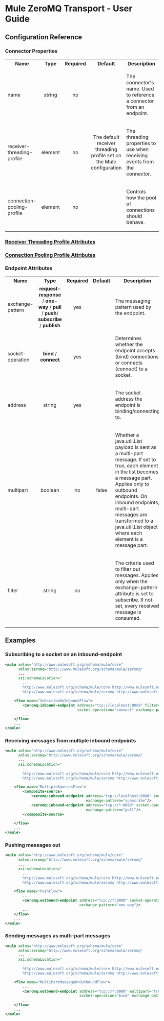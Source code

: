 Mule ZeroMQ Transport - User Guide
================================

Configuration Reference
-----------------------

### Connector Properties

<table class="confluenceTable">
  <tr>
    <th style="width:10%" class="confluenceTh">Name</th><th style="width:10%" class="confluenceTh">Type</th><th style="width:10%" class="confluenceTh">Required</th><th style="width:10%" class="confluenceTh">Default</th><th class="confluenceTh">Description</th>
  </tr>
   <tr>
      <td rowspan="1" class="confluenceTd">name</td><td style="text-align: center" class="confluenceTd">string</td><td style="text-align: center" class="confluenceTd">no</td><td style="text-align: center" class="confluenceTd"></td><td class="confluenceTd">
        <p>
            The connector's name. Used to reference a connector from an endpoint.
          </p>
      </td>
    </tr>
  <tr>
    <td rowspan="1" class="confluenceTd">receiver-threading-profile</td><td style="text-align: center" class="confluenceTd">element</td><td style="text-align: center" class="confluenceTd">no</td><td style="text-align: center" class="confluenceTd">The default receiver threading profile set on the Mule configuration</td><td class="confluenceTd">
      <p>
          The threading properties to use when receiving events from the connector.
        </p>
    </td>
  </tr>
  <tr>
    <td rowspan="1" class="confluenceTd">connection-pooling-profile</td><td style="text-align: center" class="confluenceTd">element</td><td style="text-align: center" class="confluenceTd">no</td><td style="text-align: center" class="confluenceTd"></td><td class="confluenceTd">
      <p>
          Controls how the pool of connections should behave.
        </p>
    </td>
  </tr>
</table>

### <a href="http://www.mulesoft.org/documentation/display/MULE3USER/Configuring+a+Transport#ConfiguringaTransport-receiverthreadingprofile">Receiver Threading Profile Attributes</a>

### <a href="http://www.mulesoft.org/documentation/display/MULE3USER/Tuning+Performance#TuningPerformance-pooling">Connection Pooling Profile Attributes</a>

### Endpoint Attributes

<table class="confluenceTable">
  <tr>
    <th style="width:10%" class="confluenceTh">Name</th><th style="width:10%" class="confluenceTh">Type</th><th style="width:10%" class="confluenceTh">Required</th><th style="width:10%" class="confluenceTh">Default</th><th class="confluenceTh">Description</th>
  </tr>
  <tr>
    <td rowspan="1" class="confluenceTd">exchange-pattern</td><td style="text-align: center" class="confluenceTd"><b>request-response</b> / <b>one-way</b> / <b>pull</b> / <b>push</b>/ <b>subscribe</b> / <b>publish</b></td><td style="text-align: center" class="confluenceTd">yes</td><td style="text-align: center" class="confluenceTd"></td><td class="confluenceTd">
      <p>
      The messaging pattern used by the endpoint.
    </p>
    </td>
  </tr>
  <tr>
    <td rowspan="1" class="confluenceTd">socket-operation</td><td style="text-align: center" class="confluenceTd"><b>bind</b> / <b>connect</b></td><td style="text-align: center" class="confluenceTd">yes</td><td style="text-align: center" class="confluenceTd"></td><td class="confluenceTd">
      <p>
      Determines whether the endpoint accepts (bind) connections or connects (connect) to a socket.
    </p>
    </td>
  </tr>
  <tr>
    <td rowspan="1" class="confluenceTd">address</td><td style="text-align: center" class="confluenceTd">string</td><td style="text-align: center" class="confluenceTd">yes</td><td style="text-align: center" class="confluenceTd"></td><td class="confluenceTd">
      <p>
      The socket address the endpoint is binding/connecting to.
    </p>
    </td>
  </tr>
  <tr>
    <td rowspan="1" class="confluenceTd">multipart</td><td style="text-align: center" class="confluenceTd">boolean</td><td style="text-align: center" class="confluenceTd">no</td><td style="text-align: center" class="confluenceTd">false</td><td class="confluenceTd">
      <p>
      Whether a java.util.List payload is sent as a multi-part message. If set to true, each element in the list becomes a message part. Applies only to outbound endpoints. On inbound endpoints, multi-part messages are transformed to a java.util.List object where each element is a message part.
      </p>
    </td>
  </tr>
  <tr>
    <td rowspan="1" class="confluenceTd">filter</td><td style="text-align: center" class="confluenceTd">string</td><td style="text-align: center" class="confluenceTd">no</td><td style="text-align: center" class="confluenceTd"></td><td class="confluenceTd">
      <p>
      The criteria used to filter out messages. Applies only when the exchange-pattern attribute is set to subscribe. If not set, every received message is consumed.
    </p>
    </td>
  </tr>
</table>


Examples
--------

### Subscribing to a socket on an inbound-endpoint

```xml
<mule xmlns="http://www.mulesoft.org/schema/mule/core"
      xmlns:zeromq="http://www.mulesoft.org/schema/mule/zeromq"
      ...
      xsi:schemaLocation="
        ...
        http://www.mulesoft.org/schema/mule/core http://www.mulesoft.org/schema/mule/core/current/mule.xsd
        http://www.mulesoft.org/schema/mule/zeromq http://www.mulesoft.org/schema/mule/zeromq/current/mule-zeromq.xsd">

    <flow name="SubscribeOnInboundFlow">
        <zeromq:inbound-endpoint address="tcp://localhost:8080" filter="Foo"
                                 socket-operation="connect" exchange-pattern="subscribe"/>
        ...
    </flow>
    ...
</mule>
```

### Receiving messages from multiple inbound endpoints

```xml
<mule xmlns="http://www.mulesoft.org/schema/mule/core"
      xmlns:zeromq="http://www.mulesoft.org/schema/mule/zeromq"
      ...
      xsi:schemaLocation="
        ...
        http://www.mulesoft.org/schema/mule/core http://www.mulesoft.org/schema/mule/core/current/mule.xsd
        http://www.mulesoft.org/schema/mule/zeromq http://www.mulesoft.org/schema/mule/zeromq/current/mule-zeromq.xsd">

    <flow name="MultipleSourcesFlow">
        <composite-source>
            <zeromq:inbound-endpoint address="tcp://localhost:8080" socket-operation="connect"
                                     exchange-pattern="subscribe"/>
            <zeromq:inbound-endpoint address="tcp://*:8080" socket-operation="bind"
                                     exchange-pattern="pull"/>
        </composite-source>
        ...
    </flow>
    ...
</mule>
```

### Pushing messages out

```xml
<mule xmlns="http://www.mulesoft.org/schema/mule/core"
      xmlns:zeromq="http://www.mulesoft.org/schema/mule/zeromq"
      ...
      xsi:schemaLocation="
        ...
        http://www.mulesoft.org/schema/mule/core http://www.mulesoft.org/schema/mule/core/current/mule.xsd
        http://www.mulesoft.org/schema/mule/zeromq http://www.mulesoft.org/schema/mule/zeromq/current/mule-zeromq.xsd">

    <flow name="PushFlow">
        ...
        <zeromq:outbound-endpoint address="tcp://*:8080" socket-operation="bind"
                                  exchange-pattern="one-way"/>
        ...
    </flow>
    ...
</mule>
```

### Sending messages as multi-part messages

```xml
<mule xmlns="http://www.mulesoft.org/schema/mule/core"
      xmlns:zeromq="http://www.mulesoft.org/schema/mule/zeromq"
      ...
      xsi:schemaLocation="
        ...
        http://www.mulesoft.org/schema/mule/core http://www.mulesoft.org/schema/mule/core/current/mule.xsd
        http://www.mulesoft.org/schema/mule/zeromq http://www.mulesoft.org/schema/mule/zeromq/current/mule-zeromq.xsd">

    <flow name="MultiPartMessageOnOutboundFlow">
        ...
        <zeromq:outbound-endpoint address="tcp://*:8080" multipart="true"
                                  socket-operation="bind" exchange-pattern="request-response"/>
        ...
    </flow>
    ...
</mule>
```
